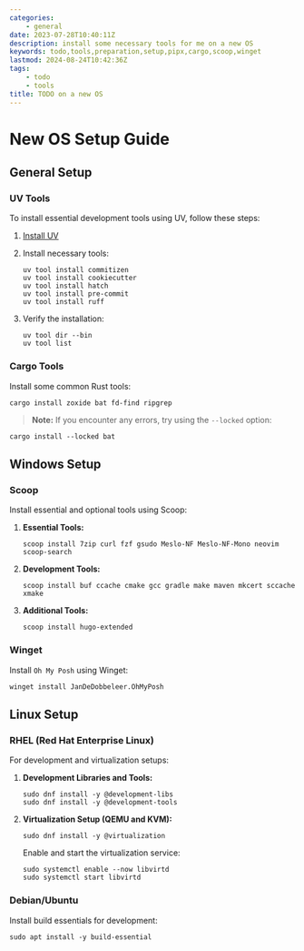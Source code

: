 ```yaml
---
categories:
    - general
date: 2023-07-28T10:40:11Z
description: install some necessary tools for me on a new OS
keywords: todo,tools,preparation,setup,pipx,cargo,scoop,winget
lastmod: 2024-08-24T10:42:36Z
tags:
    - todo
    - tools
title: TODO on a new OS
---
```




# New OS Setup Guide

## General Setup

### UV Tools

To install essential development tools using UV, follow these steps:

1. [Install UV](https://docs.astral.sh/uv/getting-started/installation/)
2. Install necessary tools:

   ```shell
   uv tool install commitizen
   uv tool install cookiecutter
   uv tool install hatch
   uv tool install pre-commit
   uv tool install ruff
   ```

3. Verify the installation:

   ```shell
   uv tool dir --bin
   uv tool list
   ```

### Cargo Tools

Install some common Rust tools:

```shell
cargo install zoxide bat fd-find ripgrep
```

> **Note:** If you encounter any errors, try using the `--locked` option:

```shell
cargo install --locked bat
```

## Windows Setup

### Scoop

Install essential and optional tools using Scoop:

1. **Essential Tools:**

   ```shell
   scoop install 7zip curl fzf gsudo Meslo-NF Meslo-NF-Mono neovim scoop-search
   ```

2. **Development Tools:**

   ```shell
   scoop install buf ccache cmake gcc gradle make maven mkcert sccache xmake
   ```

3. **Additional Tools:**

   ```shell
   scoop install hugo-extended
   ```

### Winget

Install `Oh My Posh` using Winget:

```shell
winget install JanDeDobbeleer.OhMyPosh
```

## Linux Setup

### RHEL (Red Hat Enterprise Linux)

For development and virtualization setups:

1. **Development Libraries and Tools:**

   ```shell
   sudo dnf install -y @development-libs
   sudo dnf install -y @development-tools
   ```

2. **Virtualization Setup (QEMU and KVM):**

   ```shell
   sudo dnf install -y @virtualization
   ```

   Enable and start the virtualization service:

   ```shell
   sudo systemctl enable --now libvirtd
   sudo systemctl start libvirtd
   ```

### Debian/Ubuntu

Install build essentials for development:

```shell
sudo apt install -y build-essential
```
